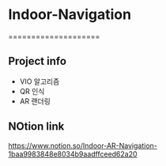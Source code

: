 # Indoor-Navigation
====================
## Project info
* VIO 알고리즘
* QR 인식
* AR 랜더링

## NOtion link
<https://www.notion.so/Indoor-AR-Navigation-1baa9983848e8034b9aadffceed62a20>